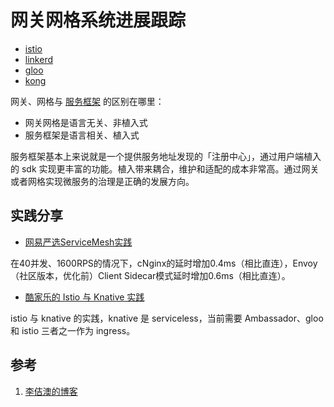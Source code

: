 <!-- toc -->
# 网关网格系统进展跟踪

* [istio](https://istio.io/news/)
* [linkerd](https://linkerd.io/)
* [gloo](https://gloo.solo.io/)
* [kong](https://konghq.com/)

网关、网格与 [服务框架](./rpc.md) 的区别在哪里：

* 网关网格是语言无关、非植入式
* 服务框架是语言相关、植入式

服务框架基本上来说就是一个提供服务地址发现的「注册中心」，通过用户端植入的 sdk 实现更丰富的功能。植入带来耦合，维护和适配的成本非常高。通过网关或者网格实现微服务的治理是正确的发展方向。

## 实践分享


* [网易严选ServiceMesh实践](https://mp.weixin.qq.com/s/VA1a5TtkZCbcH0Q0eM3mVg)

在40并发、1600RPS的情况下，cNginx的延时增加0.4ms（相比直连），Envoy（社区版本，优化前）Client Sidecar模式延时增加0.6ms（相比直连）。

* [酷家乐的 Istio 与 Knative 实践](https://mp.weixin.qq.com/s/klCi5T6ncbK8edQLUI91Cg)

istio  与 knative  的实践，knative 是 serviceless，当前需要  Ambassador、gloo 和 istio 三者之一作为 ingress。

## 参考

1. [李佶澳的博客][1]

[1]: https://www.lijiaocn.com "李佶澳的博客"
